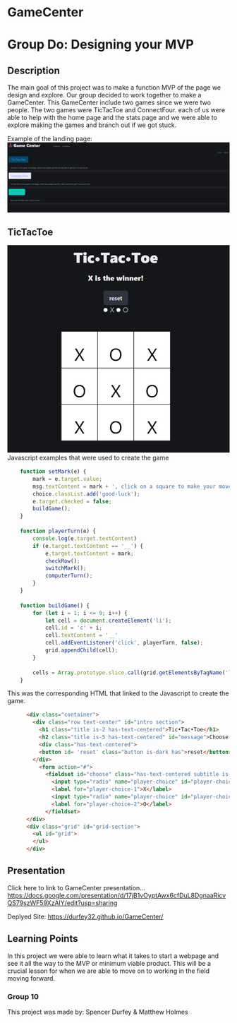 # GameCenter

# Group Do: Designing your MVP

## Description
The main goal of this project was to make a function MVP of the page we design and explore. Our group decided to work together to make a GameCenter. This GameCenter include two games since we were two people. The two games were TicTacToe and ConnectFour. each of us were able to help with the home page and the stats page and we were able to explore making the games and branch out if we got stuck.

Example of the landing page:
![alt text](<assets/css/Landing page.png>)
## TicTacToe
  ![alt text](assets/css/tictactoe.png)
Javascript examples that were used to create the game

```js
    function setMark(e) {
        mark = e.target.value;
        msg.textContent = mark + ', click on a square to make your move!';
        choice.classList.add('good-luck');
        e.target.checked = false;
        buildGame();
    }

    function playerTurn(e) { 
        console.log(e.target.textContent)
        if (e.target.textContent == '__') {
            e.target.textContent = mark;
            checkRow();
            switchMark();
            computerTurn();
        }
    }

    function buildGame() {
        for (let i = 1; i <= 9; i++) {
            let cell = document.createElement('li');
            cell.id = 'c' + i;
            cell.textContent = '__'
            cell.addEventListener('click', playerTurn, false);
            grid.appendChild(cell);
        }

        cells = Array.prototype.slice.call(grid.getElementsByTagName('li'));
    }
```
This was the corresponding HTML that linked to the Javascript to create the game. 
```html
      <div class="container">
        <div class="row text-center" id="intro section">
          <h1 class="title is-2 has-text-centered">Tic•Tac•Toe</h1>
          <h2 class="title is-5 has-text-centered" id="message">Choose X or O</h2>
          <div class="has-text-centered">
          <button id= 'reset' class="button is-dark has">reset</button>
        </div>
          <form action="#">
            <fieldset id="choose" class="has-text-centered subtitle is-5">
              <input type="radio" name="player-choice" id="player-choice-1" value="X" />
              <label for="player-choice-1">X</label>
              <input type="radio" name="player-choice" id="player-choice-2" value="O" />
              <label for="player-choice-2">O</label>
            </fieldset>
      </div>
      <div class="grid" id="grid-section">
        <ul id="grid">
        </ul>
      </div>
```
## Presentation

Click here to link to GameCenter presentation...  https://docs.google.com/presentation/d/17jB1vOyptAwx6cfDuL8DgnaaRicvQS79szWF59XzAlY/edit?usp=sharing

Deplyed Site: https://durfey32.github.io/GameCenter/

## Learning Points
 In this project we were able to learn what it takes to start a webpage and see it all the way to the MVP or minimum viable product. This will be a crucial lesson for when we are able to move on to working in the field moving forward. 

### Group 10
This project was made by: Spencer Durfey & Matthew Holmes

